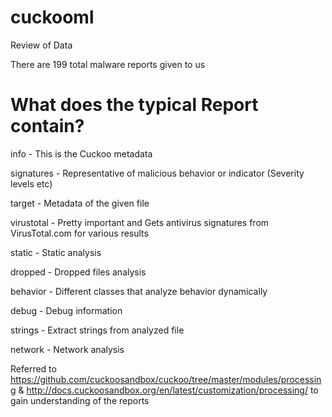 # cuckooml

Review of Data

There are 199 total malware reports given to us

# What does the typical Report contain?

info - This is the Cuckoo metadata

signatures - Representative of malicious behavior or indicator (Severity levels etc)

target - Metadata of the given file

virustotal - Pretty important and Gets antivirus signatures from VirusTotal.com for various results

static - Static analysis

dropped - Dropped files analysis

behavior - Different classes that analyze behavior dynamically

debug - Debug information

strings - Extract strings from analyzed file

network - Network analysis

Referred to https://github.com/cuckoosandbox/cuckoo/tree/master/modules/processing & http://docs.cuckoosandbox.org/en/latest/customization/processing/ to gain understanding of the reports




